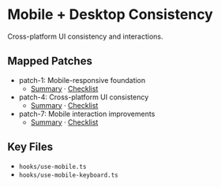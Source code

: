 # Mobile + Desktop Consistency

Cross-platform UI consistency and interactions.

## Mapped Patches

- patch-1: Mobile-responsive foundation
  - [Summary](../patch-1/PATCH1_SUMMARY.md) · [Checklist](../patch-1/PATCH1_CHECKLIST.md)
- patch-4: Cross-platform UI consistency
  - [Summary](../patch-4/PATCH4_SUMMARY.md) · [Checklist](../patch-4/PATCH4_CHECKLIST.md)
- patch-7: Mobile interaction improvements
  - [Summary](../patch-7/PATCH7_SUMMARY.md) · [Checklist](../patch-7/PATCH7_CHECKLIST.md)

## Key Files

- `hooks/use-mobile.ts`
- `hooks/use-mobile-keyboard.ts`
